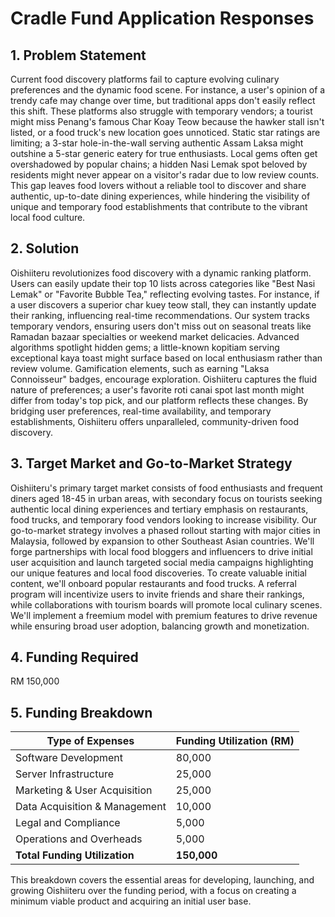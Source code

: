 # Cradle Fund Application Responses

## 1. Problem Statement

Current food discovery platforms fail to capture evolving culinary preferences and the dynamic food scene. For instance, a user's opinion of a trendy cafe may change over time, but traditional apps don't easily reflect this shift. These platforms also struggle with temporary vendors; a tourist might miss Penang's famous Char Koay Teow because the hawker stall isn't listed, or a food truck's new location goes unnoticed. Static star ratings are limiting; a 3-star hole-in-the-wall serving authentic Assam Laksa might outshine a 5-star generic eatery for true enthusiasts. Local gems often get overshadowed by popular chains; a hidden Nasi Lemak spot beloved by residents might never appear on a visitor's radar due to low review counts. This gap leaves food lovers without a reliable tool to discover and share authentic, up-to-date dining experiences, while hindering the visibility of unique and temporary food establishments that contribute to the vibrant local food culture.

## 2. Solution

Oishiiteru revolutionizes food discovery with a dynamic ranking platform. Users can easily update their top 10 lists across categories like "Best Nasi Lemak" or "Favorite Bubble Tea," reflecting evolving tastes. For instance, if a user discovers a superior char kuey teow stall, they can instantly update their ranking, influencing real-time recommendations. Our system tracks temporary vendors, ensuring users don't miss out on seasonal treats like Ramadan bazaar specialties or weekend market delicacies. Advanced algorithms spotlight hidden gems; a little-known kopitiam serving exceptional kaya toast might surface based on local enthusiasm rather than review volume. Gamification elements, such as earning "Laksa Connoisseur" badges, encourage exploration. Oishiiteru captures the fluid nature of preferences; a user's favorite roti canai spot last month might differ from today's top pick, and our platform reflects these changes. By bridging user preferences, real-time availability, and temporary establishments, Oishiiteru offers unparalleled, community-driven food discovery.

## 3. Target Market and Go-to-Market Strategy

Oishiiteru's primary target market consists of food enthusiasts and frequent diners aged 18-45 in urban areas, with secondary focus on tourists seeking authentic local dining experiences and tertiary emphasis on restaurants, food trucks, and temporary food vendors looking to increase visibility. Our go-to-market strategy involves a phased rollout starting with major cities in Malaysia, followed by expansion to other Southeast Asian countries. We'll forge partnerships with local food bloggers and influencers to drive initial user acquisition and launch targeted social media campaigns highlighting our unique features and local food discoveries. To create valuable initial content, we'll onboard popular restaurants and food trucks. A referral program will incentivize users to invite friends and share their rankings, while collaborations with tourism boards will promote local culinary scenes. We'll implement a freemium model with premium features to drive revenue while ensuring broad user adoption, balancing growth and monetization.

## 4. Funding Required

RM 150,000

## 5. Funding Breakdown

| Type of Expenses              | Funding Utilization (RM) |
| ----------------------------- | ------------------------ |
| Software Development          | 80,000                   |
| Server Infrastructure         | 25,000                   |
| Marketing & User Acquisition  | 25,000                   |
| Data Acquisition & Management | 10,000                   |
| Legal and Compliance          | 5,000                    |
| Operations and Overheads      | 5,000                    |
| **Total Funding Utilization** | **150,000**              |

This breakdown covers the essential areas for developing, launching, and growing Oishiiteru over the funding period, with a focus on creating a minimum viable product and acquiring an initial user base.
